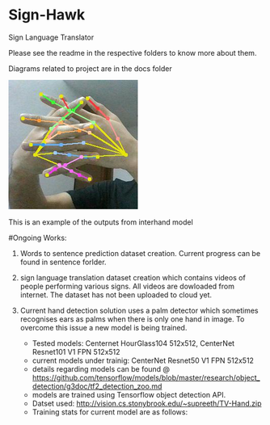 # Sign-Hawk
Sign Language Translator

Please see the readme in the respective folders to know more about them.

Diagrams related to project are in the docs folder

![Output from InterHand Model](https://github.com/SuhelNaryal/Sign-Hawk/blob/main/index.jpg)

This is an example of the outputs from interhand model


#Ongoing Works:

1) Words to sentence prediction dataset creation. Current progress can be found in sentence forlder.

2) sign language translation dataset creation which contains videos of people performing various signs. All videos are dowloaded from internet. The dataset has not been uploaded to cloud yet.

3) Current hand detection solution uses a palm detector which sometimes recognises ears as palms when there is only one hand in image. To overcome this issue a new model is being trained.
    - Tested models: Centernet HourGlass104 512x512, CenterNet Resnet101 V1 FPN 512x512
    - current models under trainig: CenterNet Resnet50 V1 FPN 512x512
    - details regarding models can be found @ https://github.com/tensorflow/models/blob/master/research/object_detection/g3doc/tf2_detection_zoo.md
    - models are trained using Tensorflow object detection API.
    - Datset used: http://vision.cs.stonybrook.edu/~supreeth/TV-Hand.zip
    - Training stats for current model are as follows:
